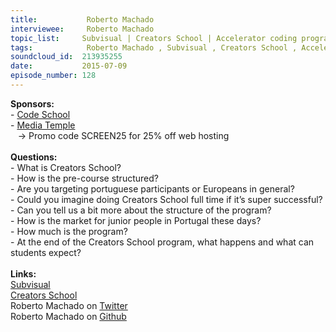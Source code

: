 ```yaml
--- 
title:           Roberto Machado 
interviewee:     Roberto Machado 
topic_list:     Subvisual | Creators School | Accelerator coding program | Apprenticeships | Portugal | Web development | Juniors in Portugal | Small companies | Costs
tags:            Roberto Machado , Subvisual , Creators School , Accelerator coding program , Apprenticeships , Portugal , Web development , Juniors in Portugal , Small companies , Costs
soundcloud_id:  213935255
date:           2015-07-09
episode_number: 128
---
```


<p class="show_notes_display"><b>Sponsors:<br></b>- <a rel="nofollow" target="_blank" href="https://www.codeschool.com/betweenscreens">Code School</a><b><br></b>- <a rel="nofollow" target="_blank" href="http://mediatemple.net/?utm_source=BetweenScreens&amp;utm_medium=podcast&amp;utm_campaign=SCREEN25">Media Temple</a><b><br></b>   -&gt; Promo code SCREEN25 for 25% off web hosting<br><b><br>Questions:</b><br>- What is Creators School?<br>- How is the pre-course structured?<br>- Are you targeting portuguese participants or Europeans in general?<br>- Could you imagine doing Creators School full time if it’s super successful?<br>- Can you tell us a bit more about the structure of the program?<br>- How is the market for junior people in Portugal these days?<br>- How much is the program?<br>- At the end of the Creators School program, what happens and what can students expect?<br><br><b>Links:</b><br><a rel="nofollow" target="_blank" href="https://subvisual.co/">Subvisual</a><br><a rel="nofollow" target="_blank" href="http://creatorsschool.com/">Creators School</a><br>Roberto Machado on <a rel="nofollow" target="_blank" href="https://twitter.com/rmdgb">Twitter</a><br>Roberto Machado on <a rel="nofollow" target="_blank" href="https://github.com/rmdmachado">Github</a><br><br></p>
